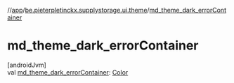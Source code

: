 //[app](../../index.md)/[be.pieterpletinckx.supplystorage.ui.theme](index.md)/[md_theme_dark_errorContainer](md_theme_dark_error-container.md)

# md_theme_dark_errorContainer

[androidJvm]\
val [md_theme_dark_errorContainer](md_theme_dark_error-container.md): [Color](https://developer.android.com/reference/kotlin/androidx/compose/ui/graphics/Color.html)
